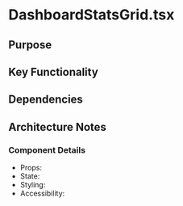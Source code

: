 # DashboardStatsGrid.tsx

## Purpose

## Key Functionality

## Dependencies

## Architecture Notes

### Component Details
- Props: 
- State: 
- Styling: 
- Accessibility: 
